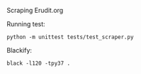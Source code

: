 Scraping Erudit.org


Running test:

```
python -m unittest tests/test_scraper.py
```


Blackify:
```
black -l120 -tpy37 .
```
